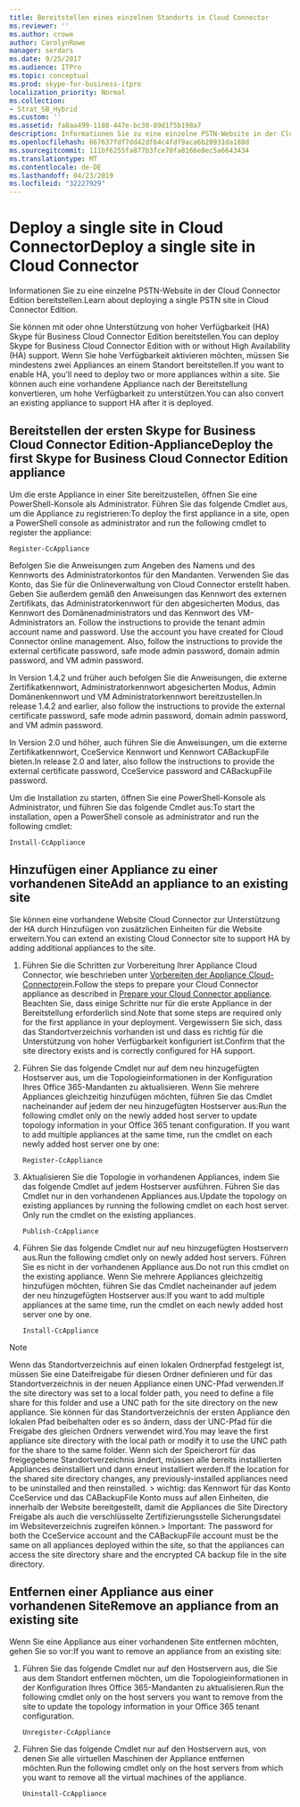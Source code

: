 ```yaml
---
title: Bereitstellen eines einzelnen Standorts in Cloud Connector
ms.reviewer: ''
ms.author: crowe
author: CarolynRowe
manager: serdars
ms.date: 9/25/2017
ms.audience: ITPro
ms.topic: conceptual
ms.prod: skype-for-business-itpro
localization_priority: Normal
ms.collection:
- Strat_SB_Hybrid
ms.custom: ''
ms.assetid: fa8aa499-1188-447e-bc30-89d1f5b198a7
description: Informationen Sie zu eine einzelne PSTN-Website in der Cloud Connector Edition bereitstellen.
ms.openlocfilehash: 667637fdf7dd42df64c4fdf9aca6b20931da188d
ms.sourcegitcommit: 111bf6255fa877b3fce70fa8166e8ec5a6643434
ms.translationtype: MT
ms.contentlocale: de-DE
ms.lasthandoff: 04/23/2019
ms.locfileid: "32227929"
---
```

# <a name="deploy-a-single-site-in-cloud-connector"></a><span data-ttu-id="fff43-103">Deploy a single site in Cloud Connector</span><span class="sxs-lookup"><span data-stu-id="fff43-103">Deploy a single site in Cloud Connector</span></span>
 
<span data-ttu-id="fff43-104">Informationen Sie zu eine einzelne PSTN-Website in der Cloud Connector Edition bereitstellen.</span><span class="sxs-lookup"><span data-stu-id="fff43-104">Learn about deploying a single PSTN site in Cloud Connector Edition.</span></span>
  
<span data-ttu-id="fff43-105">Sie können mit oder ohne Unterstützung von hoher Verfügbarkeit (HA) Skype für Business Cloud Connector Edition bereitstellen.</span><span class="sxs-lookup"><span data-stu-id="fff43-105">You can deploy Skype for Business Cloud Connector Edition with or without High Availability (HA) support.</span></span> <span data-ttu-id="fff43-106">Wenn Sie hohe Verfügbarkeit aktivieren möchten, müssen Sie mindestens zwei Appliances an einem Standort bereitstellen.</span><span class="sxs-lookup"><span data-stu-id="fff43-106">If you want to enable HA, you'll need to deploy two or more appliances within a site.</span></span> <span data-ttu-id="fff43-107">Sie können auch eine vorhandene Appliance nach der Bereitstellung konvertieren, um hohe Verfügbarkeit zu unterstützen.</span><span class="sxs-lookup"><span data-stu-id="fff43-107">You can also convert an existing appliance to support HA after it is deployed.</span></span>
  
## <a name="deploy-the-first-skype-for-business-cloud-connector-edition-appliance"></a><span data-ttu-id="fff43-108">Bereitstellen der ersten Skype for Business Cloud Connector Edition-Appliance</span><span class="sxs-lookup"><span data-stu-id="fff43-108">Deploy the first Skype for Business Cloud Connector Edition appliance</span></span>

<span data-ttu-id="fff43-109">Um die erste Appliance in einer Site bereitzustellen, öffnen Sie eine PowerShell-Konsole als Administrator. Führen Sie das folgende Cmdlet aus, um die Appliance zu registrieren:</span><span class="sxs-lookup"><span data-stu-id="fff43-109">To deploy the first appliance in a site, open a PowerShell console as administrator and run the following cmdlet to register the appliance:</span></span>
  
```
Register-CcAppliance
```

<span data-ttu-id="fff43-p102">Befolgen Sie die Anweisungen zum Angeben des Namens und des Kennworts des Administratorkontos für den Mandanten. Verwenden Sie das Konto, das Sie für die Onlineverwaltung von Cloud Connector erstellt haben. Geben Sie außerdem gemäß den Anweisungen das Kennwort des externen Zertifikats, das Administratorkennwort für den abgesicherten Modus, das Kennwort des Domänenadministrators und das Kennwort des VM-Administrators an. </span><span class="sxs-lookup"><span data-stu-id="fff43-p102">Follow the instructions to provide the tenant admin account name and password. Use the account you have created for Cloud Connector online management. Also, follow the instructions to provide the external certificate password, safe mode admin password, domain admin password, and VM admin password.</span></span> 
  
<span data-ttu-id="fff43-113">In Version 1.4.2 und früher auch befolgen Sie die Anweisungen, die externe Zertifikatkennwort, Administratorkennwort abgesicherten Modus, Admin Domänenkennwort und VM Administratorkennwort bereitzustellen.</span><span class="sxs-lookup"><span data-stu-id="fff43-113">In release 1.4.2 and earlier, also follow the instructions to provide the external certificate password, safe mode admin password, domain admin password, and VM admin password.</span></span> 
  
<span data-ttu-id="fff43-114">In Version 2.0 und höher, auch führen Sie die Anweisungen, um die externe Zertifikatkennwort, CceService Kennwort und Kennwort CABackupFile bieten.</span><span class="sxs-lookup"><span data-stu-id="fff43-114">In release 2.0 and later, also follow the instructions to provide the external certificate password, CceService password and CABackupFile password.</span></span>
  
<span data-ttu-id="fff43-115">Um die Installation zu starten, öffnen Sie eine PowerShell-Konsole als Administrator, und führen Sie das folgende Cmdlet aus:</span><span class="sxs-lookup"><span data-stu-id="fff43-115">To start the installation, open a PowerShell console as administrator and run the following cmdlet:</span></span>
  
```
Install-CcAppliance
```

## <a name="add-an-appliance-to-an-existing-site"></a><span data-ttu-id="fff43-116">Hinzufügen einer Appliance zu einer vorhandenen Site</span><span class="sxs-lookup"><span data-stu-id="fff43-116">Add an appliance to an existing site</span></span>

<span data-ttu-id="fff43-117">Sie können eine vorhandene Website Cloud Connector zur Unterstützung der HA durch Hinzufügen von zusätzlichen Einheiten für die Website erweitern.</span><span class="sxs-lookup"><span data-stu-id="fff43-117">You can extend an existing Cloud Connector site to support HA by adding additional appliances to the site.</span></span> 
  
1. <span data-ttu-id="fff43-118">Führen Sie die Schritten zur Vorbereitung Ihrer Appliance Cloud Connector, wie beschrieben unter [Vorbereiten der Appliance Cloud-Connector](prepare-your-cloud-connector-appliance.md)ein.</span><span class="sxs-lookup"><span data-stu-id="fff43-118">Follow the steps to prepare your Cloud Connector appliance as described in [Prepare your Cloud Connector appliance](prepare-your-cloud-connector-appliance.md).</span></span> <span data-ttu-id="fff43-119">Beachten Sie, dass einige Schritte nur für die erste Appliance in der Bereitstellung erforderlich sind.</span><span class="sxs-lookup"><span data-stu-id="fff43-119">Note that some steps are required only for the first appliance in your deployment.</span></span> <span data-ttu-id="fff43-120">Vergewissern Sie sich, dass das Standortverzeichnis vorhanden ist und dass es richtig für die Unterstützung von hoher Verfügbarkeit konfiguriert ist.</span><span class="sxs-lookup"><span data-stu-id="fff43-120">Confirm that the site directory exists and is correctly configured for HA support.</span></span>
    
2. <span data-ttu-id="fff43-p104">Führen Sie das folgende Cmdlet nur auf dem neu hinzugefügten Hostserver aus, um die Topologieinformationen in der Konfiguration Ihres Office 365-Mandanten zu aktualisieren. Wenn Sie mehrere Appliances gleichzeitig hinzufügen möchten, führen Sie das Cmdlet nacheinander auf jedem der neu hinzugefügten Hostserver aus:</span><span class="sxs-lookup"><span data-stu-id="fff43-p104">Run the following cmdlet only on the newly added host server to update topology information in your Office 365 tenant configuration. If you want to add multiple appliances at the same time, run the cmdlet on each newly added host server one by one:</span></span>
    
   ```
   Register-CcAppliance
   ```

3. <span data-ttu-id="fff43-p105">Aktualisieren Sie die Topologie in vorhandenen Appliances, indem Sie das folgende Cmdlet auf jedem Hostserver ausführen. Führen Sie das Cmdlet nur in den vorhandenen Appliances aus.</span><span class="sxs-lookup"><span data-stu-id="fff43-p105">Update the topology on existing appliances by running the following cmdlet on each host server. Only run the cmdlet on the existing appliances.</span></span>
    
   ```
   Publish-CcAppliance
   ```

4. <span data-ttu-id="fff43-125">Führen Sie das folgende Cmdlet nur auf neu hinzugefügten Hostservern aus.</span><span class="sxs-lookup"><span data-stu-id="fff43-125">Run the following cmdlet only on newly added host servers.</span></span> <span data-ttu-id="fff43-126">Führen Sie es nicht in der vorhandenen Appliance aus.</span><span class="sxs-lookup"><span data-stu-id="fff43-126">Do not run this cmdlet on the existing appliance.</span></span> <span data-ttu-id="fff43-127">Wenn Sie mehrere Appliances gleichzeitig hinzufügen möchten, führen Sie das Cmdlet nacheinander auf jedem der neu hinzugefügten Hostserver aus:</span><span class="sxs-lookup"><span data-stu-id="fff43-127">If you want to add multiple appliances at the same time, run the cmdlet on each newly added host server one by one.</span></span>
    
   ```
   Install-CcAppliance
   ```

> [!NOTE]
> <span data-ttu-id="fff43-128">Wenn das Standortverzeichnis auf einen lokalen Ordnerpfad festgelegt ist, müssen Sie eine Dateifreigabe für diesen Ordner definieren und für das Standortverzeichnis in der neuen Appliance einen UNC-Pfad verwenden.</span><span class="sxs-lookup"><span data-stu-id="fff43-128">If the site directory was set to a local folder path, you need to define a file share for this folder and use a UNC path for the site directory on the new appliance.</span></span> <span data-ttu-id="fff43-129">Sie können für das Standortverzeichnis der ersten Appliance den lokalen Pfad beibehalten oder es so ändern, dass der UNC-Pfad für die Freigabe des gleichen Ordners verwendet wird.</span><span class="sxs-lookup"><span data-stu-id="fff43-129">You may leave the first appliance site directory with the local path or modify it to use the UNC path for the share to the same folder.</span></span> <span data-ttu-id="fff43-130">Wenn sich der Speicherort für das freigegebene Standortverzeichnis ändert, müssen alle bereits installierten Appliances deinstalliert und dann erneut installiert werden.</span><span class="sxs-lookup"><span data-stu-id="fff43-130">If the location for the shared site directory changes, any previously-installed appliances need to be uninstalled and then reinstalled.</span></span> <span data-ttu-id="fff43-131">> wichtig: das Kennwort für das Konto CceService und das CABackupFile Konto muss auf allen Einheiten, die innerhalb der Website bereitgestellt, damit die Appliances die Site Directory Freigabe als auch die verschlüsselte Zertifizierungsstelle Sicherungsdatei im Websiteverzeichnis zugreifen können.</span><span class="sxs-lookup"><span data-stu-id="fff43-131">> Important: The password for both the CceService account and the CABackupFile account must be the same on all appliances deployed within the site, so that the appliances can access the site directory share and the encrypted CA backup file in the site directory.</span></span> 
  
## <a name="remove-an-appliance-from-an-existing-site"></a><span data-ttu-id="fff43-132">Entfernen einer Appliance aus einer vorhandenen Site</span><span class="sxs-lookup"><span data-stu-id="fff43-132">Remove an appliance from an existing site</span></span>

<span data-ttu-id="fff43-133">Wenn Sie eine Appliance aus einer vorhandenen Site entfernen möchten, gehen Sie so vor:</span><span class="sxs-lookup"><span data-stu-id="fff43-133">If you want to remove an appliance from an existing site:</span></span>
  
1. <span data-ttu-id="fff43-134">Führen Sie das folgende Cmdlet nur auf den Hostservern aus, die Sie aus dem Standort entfernen möchten, um die Topologieinformationen in der Konfiguration Ihres Office 365-Mandanten zu aktualisieren.</span><span class="sxs-lookup"><span data-stu-id="fff43-134">Run the following cmdlet only on the host servers you want to remove from the site to update the topology information in your Office 365 tenant configuration.</span></span>
    
   ```
   Unregister-CcAppliance
   ```

2. <span data-ttu-id="fff43-135">Führen Sie das folgende Cmdlet nur auf den Hostservern aus, von denen Sie alle virtuellen Maschinen der Appliance entfernen möchten.</span><span class="sxs-lookup"><span data-stu-id="fff43-135">Run the following cmdlet only on the host servers from which you want to remove all the virtual machines of the appliance.</span></span>
    
   ```
   Uninstall-CcAppliance
   ```



